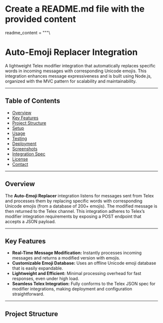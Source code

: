 # Create a README.md file with the provided content

readme_content = """\
# Auto-Emoji Replacer Integration

A lightweight Telex modifier integration that automatically replaces specific words in incoming messages with corresponding Unicode emojis. This integration enhances message expressiveness and is built using Node.js, organized with the MVC pattern for scalability and maintainability.

---

## Table of Contents

- [Overview](#overview)
- [Key Features](#key-features)
- [Project Structure](#project-structure)
- [Setup](#setup)
- [Usage](#usage)
- [Testing](#testing)
- [Deployment](#deployment)
- [Screenshots](#screenshots)
- [Integration Spec](#integration-spec)
- [License](#license)
- [Contact](#contact)

---

## Overview

The **Auto-Emoji Replacer** integration listens for messages sent from Telex and processes them by replacing specific words with corresponding Unicode emojis (from a database of 200+ emojis). The modified message is then returned to the Telex channel. This integration adheres to Telex’s modifier integration requirements by exposing a POST endpoint that accepts a JSON payload.

---

## Key Features

- **Real-Time Message Modification:** Instantly processes incoming messages and returns a modified version with emojis.
- **Customizable Emoji Database:** Uses an offline Unicode emoji database that is easily expandable.
- **Lightweight and Efficient:** Minimal processing overhead for fast responses, even under high load.
- **Seamless Telex Integration:** Fully conforms to the Telex JSON spec for modifier integrations, making deployment and configuration straightforward.

---

## Project Structure

